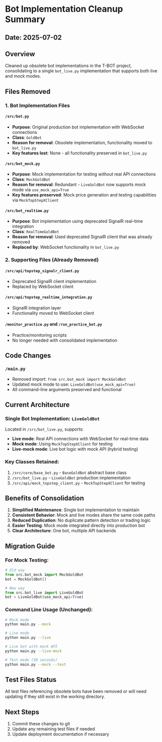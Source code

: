 # Bot Implementation Cleanup Summary

## Date: 2025-07-02

## Overview
Cleaned up obsolete bot implementations in the T-BOT project, consolidating to a single `bot_live.py` implementation that supports both live and mock modes.

## Files Removed

### 1. Bot Implementation Files

#### `/src/bot.py`
- **Purpose**: Original production bot implementation with WebSocket connections
- **Class**: `GoldBot`
- **Reason for removal**: Obsolete implementation, functionality moved to `bot_live.py`
- **Key features lost**: None - all functionality preserved in `bot_live.py`

#### `/src/bot_mock.py`
- **Purpose**: Mock implementation for testing without real API connections
- **Class**: `MockGoldBot`
- **Reason for removal**: Redundant - `LiveGoldBot` now supports mock mode via `use_mock_api=True`
- **Key features preserved**: Mock price generation and testing capabilities via `MockTopStepXClient`

#### `/src/bot_realtime.py`
- **Purpose**: Bot implementation using deprecated SignalR real-time integration
- **Class**: `RealTimeGoldBot`
- **Reason for removal**: Used deprecated SignalR client that was already removed
- **Replaced by**: WebSocket functionality in `bot_live.py`

### 2. Supporting Files (Already Removed)

#### `/src/api/topstep_signalr_client.py`
- Deprecated SignalR client implementation
- Replaced by WebSocket client

#### `/src/api/topstep_realtime_integration.py`
- SignalR integration layer
- Functionality moved to WebSocket client

#### `/monitor_practice.py` and `/run_practice_bot.py`
- Practice/monitoring scripts
- No longer needed with consolidated implementation

## Code Changes

### `/main.py`
- Removed import: `from src.bot_mock import MockGoldBot`
- Updated mock mode to use: `LiveGoldBot(use_mock_api=True)`
- All command-line arguments preserved and functional

## Current Architecture

### Single Bot Implementation: `LiveGoldBot`
Located in `/src/bot_live.py`, supports:
- **Live mode**: Real API connections with WebSocket for real-time data
- **Mock mode**: Using `MockTopStepXClient` for testing
- **Live-mock mode**: Live bot logic with mock API (hybrid testing)

### Key Classes Retained:
1. `/src/core/base_bot.py` - `BaseGoldBot` abstract base class
2. `/src/bot_live.py` - `LiveGoldBot` production implementation
3. `/src/api/mock_topstep_client.py` - `MockTopStepXClient` for testing

## Benefits of Consolidation

1. **Simplified Maintenance**: Single bot implementation to maintain
2. **Consistent Behavior**: Mock and live modes share the same code paths
3. **Reduced Duplication**: No duplicate pattern detection or trading logic
4. **Easier Testing**: Mock mode integrated directly into production bot
5. **Clear Architecture**: One bot, multiple API backends

## Migration Guide

### For Mock Testing:
```python
# Old way
from src.bot_mock import MockGoldBot
bot = MockGoldBot()

# New way
from src.bot_live import LiveGoldBot
bot = LiveGoldBot(use_mock_api=True)
```

### Command Line Usage (Unchanged):
```bash
# Mock mode
python main.py --mock

# Live mode
python main.py --live

# Live bot with mock API
python main.py --live-mock

# Test mode (30 seconds)
python main.py --mock --test
```

## Test Files Status
All test files referencing obsolete bots have been removed or will need updating if they still exist in the working directory.

## Next Steps
1. Commit these changes to git
2. Update any remaining test files if needed
3. Update deployment documentation if necessary